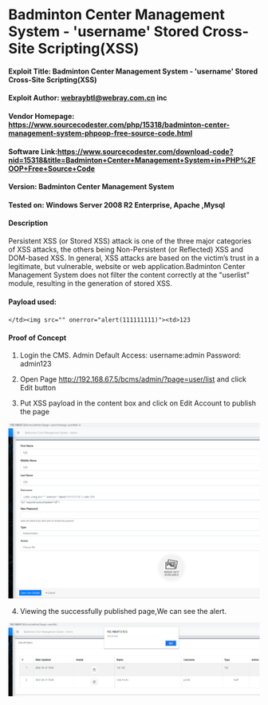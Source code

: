 # Badminton Center Management System  - 'username' Stored Cross-Site Scripting(XSS)


#### Exploit Title: Badminton Center Management System - 'username' Stored Cross-Site Scripting(XSS)
#### Exploit Author: webraybtl@webray.com.cn inc
#### Vendor Homepage: https://www.sourcecodester.com/php/15318/badminton-center-management-system-phpoop-free-source-code.html
#### Software Link:https://www.sourcecodester.com/download-code?nid=15318&title=Badminton+Center+Management+System+in+PHP%2FOOP+Free+Source+Code
#### Version: Badminton Center Management System
#### Tested on: Windows Server 2008 R2 Enterprise, Apache ,Mysql

#### Description
Persistent XSS (or Stored XSS) attack is one of the three major categories of XSS attacks, the others being Non-Persistent (or Reflected) XSS and DOM-based XSS. In general, XSS attacks are based on the victim’s trust in a legitimate, but vulnerable, website or web application.Badminton Center Management System does not filter the content correctly at the "userlist" module, resulting in the generation of stored XSS.

#### Payload used:
`</td><img src="" onerror="alert(111111111)"><td>123`

#### Proof of Concept

1. Login the CMS. 
Admin Default Access:
username:admin
Password: admin123

1. Open Page http://192.168.67.5/bcms/admin/?page=user/list and click Edit button

2. Put XSS payload   in the content box and click on Edit Account to publish the page

![image-20220523162828564](./img/image-20220523162828564.png)


4. Viewing the successfully published page,We can see the alert.


![image-20220523162843211](/img/image-20220523162843211.png)

